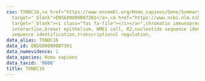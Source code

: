 ```yaml
---
csv: TXNDC16,<a href="https://www.ensembl.org/Homo_sapiens/Gene/Summary?db=core;g=ENSG00000087301"
  target="_blank">ENSG00000087301</a>,<a href="https://www.ncbi.nlm.nih.gov/pubmed/22863008"
  target="_blank"><i class="fas fa-file"></i></a>",chromatin immunoprecipitation assay,direct
  interaction,breast epithelium, HME1 cell, R2,nucleotide sequence identification,nucleotide
  sequence identification,transcriptional regulation,
data_alias: TXNDC16
data_id: ENSG00000087301
data_numevidence: 1
data_species: Homo sapiens
data_taxid: '9606'
title: TXNDC16
---
```

